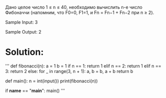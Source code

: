 Дано целое число 1 ≤ n ≤ 40, необходимо вычислить n-е число Фибоначчи (напомним, что F0=0, F1=1, и Fn = Fn−1 + Fn−2 при n ≥ 2).

Sample Input:
3

Sample Output:
2

# Solution:
'''
def fibonacci(n):
    a = 1
    b = 1
    if n == 1: 
        return 1
    elif n == 2:
        return 1
    elif n == 3:
        return 2
    else:
        for _ in range(3, n + 1):
            a, b = b, a + b
        return b

def main():
    n = int(input())
    print(fibonacci(n))

if __name__ == "__main__":
    main()
'''